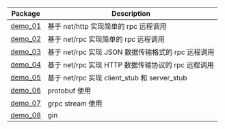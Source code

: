 | Package      | Description |
| ----------- | ----------- |
| [demo_01](./demo_01/)      | 基于 net/http 实现简单的 rpc 远程调用       |
| [demo_02](./demo_02/)   | 基于 net/rpc 实现简单的 rpc 远程调用        |
| [demo_03](./demo_03/)   | 基于 net/rpc 实现 JSON 数据传输格式的 rpc 远程调用        |
| [demo_04](./demo_04/)   | 基于 net/rpc 实现 HTTP 数据传输协议的 rpc 远程调用        |
| [demo_05](./demo_05/)   | 基于 net/rpc 实现 client_stub 和 server_stub        |
| [demo_06](./demo_06/)   | protobuf 使用        |
| [demo_07](./demo_07/)   | grpc stream 使用        |
| [demo_08](./demo_08/)   | gin       |